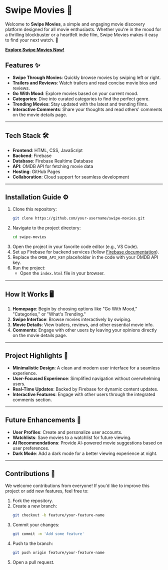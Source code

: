 # Swipe Movies 🎥

Welcome to **Swipe Movies**, a simple and engaging movie discovery platform designed for all movie enthusiasts. Whether you're in the mood for a thrilling blockbuster or a heartfelt indie film, Swipe Movies makes it easy to find your next watch. 🌟

[**Explore Swipe Movies Now!**](https://notraman.github.io/swipemovies/)

## Features ✨

- **Swipe Through Movies**: Quickly browse movies by swiping left or right.
- **Trailers and Reviews**: Watch trailers and read concise movie bios and reviews.
- **Go With Mood**: Explore movies based on your current mood.
- **Categories**: Dive into curated categories to find the perfect genre.
- **Trending Movies**: Stay updated with the latest and trending films.
- **Interactive Comments**: Share your thoughts and read others' comments on the movie details page.

---

## Tech Stack 🛠️

- **Frontend**: HTML, CSS, JavaScript
- **Backend**: Firebase
- **Database**: Firebase Realtime Database
- **API**: OMDB API for fetching movie data
- **Hosting**: GitHub Pages
- **Collaboration**: Cloud support for seamless development

---

## Installation Guide ⚙️

1. Clone this repository:
    ```bash
    git clone https://github.com/your-username/swipe-movies.git
    ```
2. Navigate to the project directory:
    ```bash
    cd swipe-movies
    ```
3. Open the project in your favorite code editor (e.g., VS Code).
4. Set up Firebase for backend services (follow [Firebase documentation](https://firebase.google.com/docs)).
5. Replace the `OMDB_API_KEY` placeholder in the code with your OMDB API key.
6. Run the project:
    - Open the `index.html` file in your browser.

---

## How It Works 🖥️

1. **Homepage**: Begin by choosing options like "Go With Mood," "Categories," or "What's Trending."
2. **Swipe Interface**: Browse movies interactively by swiping.
3. **Movie Details**: View trailers, reviews, and other essential movie info.
4. **Comments**: Engage with other users by leaving your opinions directly on the movie details page.

---

## Project Highlights 🌟

- **Minimalistic Design**: A clean and modern user interface for a seamless experience.
- **User-Focused Experience**: Simplified navigation without overwhelming users.
- **Real-Time Updates**: Backed by Firebase for dynamic content updates.
- **Interactive Features**: Engage with other users through the integrated comments section.

---

## Future Enhancements 🚀

- **User Profiles**: Create and personalize user accounts.
- **Watchlists**: Save movies to a watchlist for future viewing.
- **AI Recommendations**: Provide AI-powered movie suggestions based on user preferences.
- **Dark Mode**: Add a dark mode for a better viewing experience at night.

---

## Contributions 🤝

We welcome contributions from everyone! If you'd like to improve this project or add new features, feel free to:

1. Fork the repository.
2. Create a new branch:
    ```bash
    git checkout -b feature/your-feature-name
    ```
3. Commit your changes:
    ```bash
    git commit -m 'Add some feature'
    ```
4. Push to the branch:
    ```bash
    git push origin feature/your-feature-name
    ```
5. Open a pull request.

